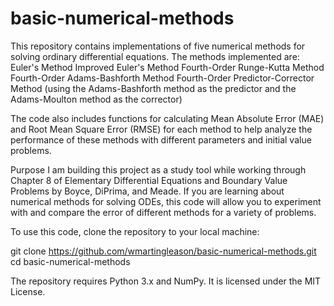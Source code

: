 # basic-numerical-methods

This repository contains implementations of five numerical methods for solving ordinary differential equations. The methods implemented are:
    Euler's Method
    Improved Euler's Method
    Fourth-Order Runge-Kutta Method
    Fourth-Order Adams-Bashforth Method
    Fourth-Order Predictor-Corrector Method (using the Adams-Bashforth method as the predictor and the Adams-Moulton method as the corrector)

The code also includes functions for calculating Mean Absolute Error (MAE) and Root Mean Square Error (RMSE) for each method to help analyze the performance of these methods with different parameters and initial value problems.

Purpose
I am building this project as a study tool while working through Chapter 8 of Elementary Differential Equations and Boundary Value Problems by Boyce, DiPrima, and Meade. If you are learning about numerical methods for solving ODEs, this code will allow you to experiment with and compare the error of different methods for a variety of problems.

To use this code, clone the repository to your local machine:

git clone https://github.com/wmartingleason/basic-numerical-methods.git
cd basic-numerical-methods

The repository requires Python 3.x and NumPy. It is licensed under the MIT License.
